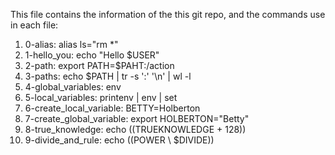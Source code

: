 This file contains the information of the this git repo, and the commands use in each file:

1. 0-alias: alias ls="rm *"
2. 1-hello_you: echo "Hello $USER"
3. 2-path: export PATH=$PAHT:/action
4. 3-paths: echo $PATH | tr -s ':' '\n' | wl -l
5. 4-global_variables: env
6. 5-local_variables: printenv | env | set
7. 6-create_local_variable: BETTY=Holberton
8. 7-create_global_variable: export HOLBERTON="Betty"
9. 8-true_knowledge: echo $(($TRUEKNOWLEDGE + 128))
10. 9-divide_and_rule: echo $(($POWER \ $DIVIDE))